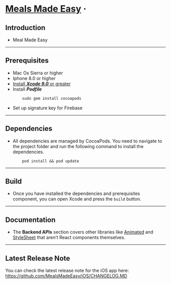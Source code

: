 # [Meals Made Easy](https://github.com/MealsMadeEasy/iOS) &middot;  

## Introduction
- Meal Made Easy
---
## Prerequisites
- Mac Os Sierra or higher
- Iphone 8.0 or higher
- [Install ***Xcode 9.0*** or greater](https://developer.apple.com/xcode/)
- Install ***Podfile***
    ```
        sudo gem install cocoapods
    ```
- Set up signature key for Firebase

---

## Dependencies
- All dependencies are managed by CocoaPods. You need to navigate to the project folder and run the following command to install the dependencies.

    ```
        pod install && pod update
    ```
---

## Build
- Once you have installed the dependencies and prerequisites component, you can open Xcode and press the `build` button.

---

## Documentation

- The **Backend APIs** section covers other libraries like [Animated](https://facebook.github.io/react-native/docs/animated.html) and [StyleSheet](https://facebook.github.io/react-native/docs/stylesheet.html) that aren’t React components themselves.

---

## Latest Release Note

You can check the latest release note for the iOS app here: 
https://github.com/MealsMadeEasy/iOS/CHANGELOG.MD
